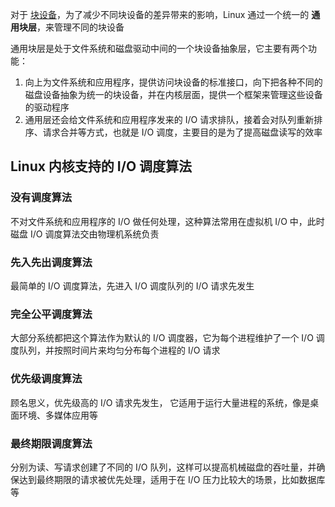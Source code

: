 对于 [块设备](设备控制器)，为了减少不同块设备的差异带来的影响，Linux 通过一个统一的 **通用块层**，来管理不同的块设备

通用块层是处于文件系统和磁盘驱动中间的一个块设备抽象层，它主要有两个功能：

1. 向上为文件系统和应用程序，提供访问块设备的标准接口，向下把各种不同的磁盘设备抽象为统一的块设备，并在内核层面，提供一个框架来管理这些设备的驱动程序
2. 通用层还会给文件系统和应用程序发来的 I/O 请求排队，接着会对队列重新排序、请求合并等方式，也就是 I/O 调度，主要目的是为了提高磁盘读写的效率

## Linux 内核支持的 I/O 调度算法

### 没有调度算法

不对文件系统和应用程序的 I/O 做任何处理，这种算法常用在虚拟机 I/O 中，此时磁盘 I/O 调度算法交由物理机系统负责

### 先入先出调度算法

最简单的 I/O 调度算法，先进入 I/O 调度队列的 I/O 请求先发生

### 完全公平调度算法

大部分系统都把这个算法作为默认的 I/O 调度器，它为每个进程维护了一个 I/O 调度队列，并按照时间片来均匀分布每个进程的 I/O 请求

### 优先级调度算法

顾名思义，优先级高的 I/O 请求先发生， 它适用于运行大量进程的系统，像是桌面环境、多媒体应用等

### 最终期限调度算法

分别为读、写请求创建了不同的 I/O 队列，这样可以提高机械磁盘的吞吐量，并确保达到最终期限的请求被优先处理，适用于在 I/O 压力比较大的场景，比如数据库等
